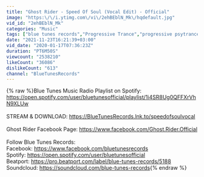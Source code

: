 ```yaml
---
title: "Ghost Rider - Speed Of Soul (Vocal Edit) - Official"
image: "https:\/\/i.ytimg.com\/vi\/2ehBEblN_Mk\/hqdefault.jpg"
vid_id: "2ehBEblN_Mk"
categories: "Music"
tags: ["blue tunes records","Progressive Trance","progressive psytrance"]
date: "2021-11-23T16:21:39+03:00"
vid_date: "2020-01-17T07:36:23Z"
duration: "PT6M50S"
viewcount: "2538210"
likeCount: "36086"
dislikeCount: "613"
channel: "BlueTunesRecords"
---
```

{% raw %}Blue Tunes Music Radio Playlist on Spotify:<br /><a rel="nofollow" target="blank" href="https://open.spotify.com/user/bluetunesofficial/playlist/1i4SR8Ug0QFFXrVhN9XLUw">https://open.spotify.com/user/bluetunesofficial/playlist/1i4SR8Ug0QFFXrVhN9XLUw</a><br /><br />STREAM &amp; DOWNLOAD: <a rel="nofollow" target="blank" href="https://BlueTunesRecords.lnk.to/speedofsoulvocal">https://BlueTunesRecords.lnk.to/speedofsoulvocal</a><br /><br />Ghost Rider Facebook Page: <a rel="nofollow" target="blank" href="https://www.facebook.com/Ghost.Rider.Official">https://www.facebook.com/Ghost.Rider.Official</a><br /><br />Follow Blue Tunes Records:<br />Facebook: <a rel="nofollow" target="blank" href="https://www.facebook.com/bluetunesrecords">https://www.facebook.com/bluetunesrecords</a><br />Spotify: <a rel="nofollow" target="blank" href="https://open.spotify.com/user/bluetunesofficial">https://open.spotify.com/user/bluetunesofficial</a><br />Beatport: <a rel="nofollow" target="blank" href="https://pro.beatport.com/label/blue-tunes-records/5188">https://pro.beatport.com/label/blue-tunes-records/5188</a><br />Soundcloud: <a rel="nofollow" target="blank" href="https://soundcloud.com/blue-tunes-records">https://soundcloud.com/blue-tunes-records</a>{% endraw %}
